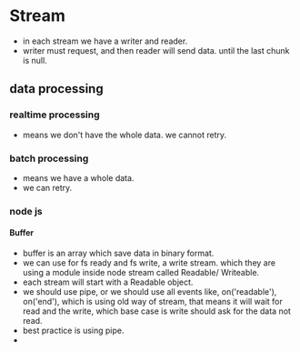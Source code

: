 # Stream

- in each stream we have a writer and reader.
- writer must request, and then reader will send data. until the last chunk is null.

## data processing

### realtime processing

- means we don't have the whole data. we cannot retry.

### batch processing

- means we have a whole data.
- we can retry.

### node js

#### Buffer

- buffer is an array which save data in binary format.
- we can use for fs ready and fs write, a write stream. which they are using a module inside node stream called Readable/ Writeable.
- each stream will start with a Readable object.
- we should use pipe, or we should use all events like, on('readable'), on('end'), which is using old way of stream, that means it will wait for read and the write, which base case is write should ask for the data not read.
- best practice is using pipe.
- 
